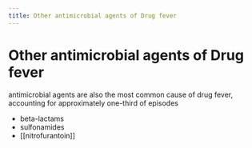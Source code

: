 ```yaml
---
title: Other antimicrobial agents of Drug fever
---
```

# Other antimicrobial agents of Drug fever

antimicrobial agents are also the most common cause of drug fever, 
accounting for approximately one-third of episodes

* beta-lactams 
* sulfonamides 
* [[nitrofurantoin]]
